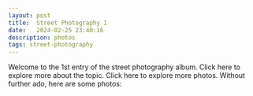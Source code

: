 ```yaml
---
layout: post
title:  Street Photography 1
date:   2024-02-25 23:40:16
description: photos
tags: street-photography
---
```

Welcome to the 1st entry of the street photography album.
Click here to explore more about the topic. Click here to explore more photos.
Without further ado, here are some photos:

